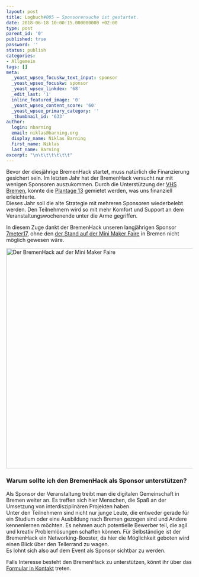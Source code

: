 ```yaml
---
layout: post
title: Logbuch#005 – Sponsorensuche ist gestartet.
date: 2018-06-18 10:00:15.000000000 +02:00
type: post
parent_id: '0'
published: true
password: ''
status: publish
categories:
- Allgemein
tags: []
meta:
  _yoast_wpseo_focuskw_text_input: sponsor
  _yoast_wpseo_focuskw: sponsor
  _yoast_wpseo_linkdex: '68'
  _edit_last: '1'
  inline_featured_image: '0'
  _yoast_wpseo_content_score: '60'
  _yoast_wpseo_primary_category: ''
  _thumbnail_id: '633'
author:
  login: nbarning
  email: niklas@barning.org
  display_name: Niklas Barning
  first_name: Niklas
  last_name: Barning
excerpt: "\n\t\t\t\t\t\t"
---
```

<p>
				Bevor der diesjährige BremenHack startet, muss natürlich die Finanzierung gesichert sein. Im letzten Jahr hat der BremenHack versucht nur mit wenigen Sponsoren auszukommen. Durch die Unterstützung der <a href="https://www.vhs-bremen.de/Live/Home.vhs">VHS Bremen</a>, konnte die <a href="http://www.plantage13.de/">Plantage 13</a> gemietet werden, was uns finanziell erleichterte.<br />
Dieses Jahr soll die alte Strategie mit mehreren Sponsoren wiederbelebt werden. Den Teilnehmern wird so mit mehr Komfort und Support an dem Veranstaltungswochenende unter die Arme gegriffen.</p>
<p>In diesem Zuge dankt der BremenHack unseren langjährigen Sponsor <a href="https://7meter17.de/">7meter17</a>, ohne den <a href="https://harenberg-maker.de/impressionen-1-thalia-mini-maker-faire-bremen/">der Stand auf der Mini Maker Faire</a> in Bremen nicht möglich gewesen wäre.</p>
<p><img class="alignnone wp-image-627 size-full" src="{{ site.baseurl }}/assets/bremenhack-thalia.jpg" alt="Der BremenHack auf der Mini Maker Faire" width="960" height="594" /></p>
<h3>Warum sollte ich den BremenHack als Sponsor unterstützen?</h3>
<p>Als Sponsor der Veranstaltung treibt man die digitalen Gemeinschaft in Bremen weiter an. Es treffen sich hier Menschen, die Spaß an der Umsetzung von interdisziplinären Projekten haben.<br />
Unter den Teilnehmern sind nicht nur junge Leute, die entweder gerade für ein Studium oder eine Ausbildung nach Bremen gezogen sind und Andere kennenlernen möchten. Es nehmen auch potentielle Bewerber teil, die agil und kreativ Problemlösungen schaffen können. Für Selbständige ist der BremenHack ein Networking-Booster, da hier die Möglichkeit geboten wird einen Blick über den Tellerrand zu wagen.<br />
Es lohnt sich also auf dem Event als Sponsor sichtbar zu werden.</p>
<p>Falls Interesse besteht den BremenHack zu unterstützen, könnt ihr über das <a href="https://bremenhack.de/kontakt/">Formular in Kontakt</a> treten.		</p>
